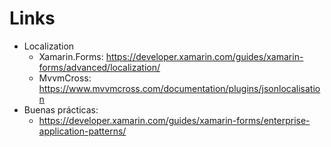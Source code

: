 # Links
 - Localization
   - Xamarin.Forms: https://developer.xamarin.com/guides/xamarin-forms/advanced/localization/
   - MvvmCross: https://www.mvvmcross.com/documentation/plugins/jsonlocalisation
 - Buenas prácticas:
 	- https://developer.xamarin.com/guides/xamarin-forms/enterprise-application-patterns/ 